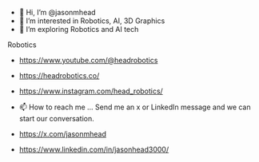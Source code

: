 - 👋 Hi, I’m @jasonmhead
- 👀 I’m interested in Robotics, AI, 3D Graphics 
- 🌱 I’m exploring Robotics and AI tech

Robotics
 - https://www.youtube.com/@headrobotics
 - https://headrobotics.co/
 - https://www.instagram.com/head_robotics/


- 📫 How to reach me ...
Send me an x or LinkedIn message and we can start our conversation.
 - https://x.com/jasonmhead
 - https://www.linkedin.com/in/jasonhead3000/
